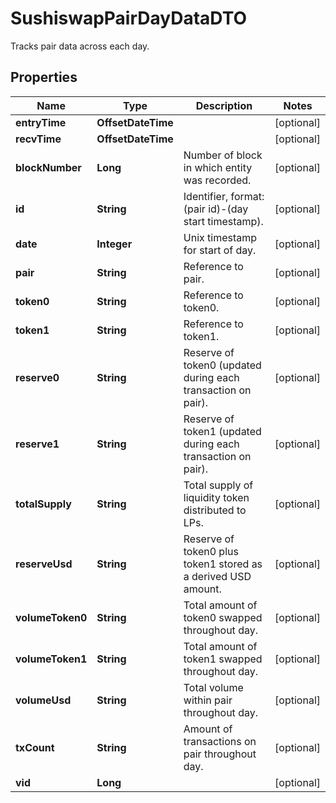 

# SushiswapPairDayDataDTO

Tracks pair data across each day.

## Properties

| Name | Type | Description | Notes |
|------------ | ------------- | ------------- | -------------|
|**entryTime** | **OffsetDateTime** |  |  [optional] |
|**recvTime** | **OffsetDateTime** |  |  [optional] |
|**blockNumber** | **Long** | Number of block in which entity was recorded. |  [optional] |
|**id** | **String** | Identifier, format: (pair id)-(day start timestamp). |  [optional] |
|**date** | **Integer** | Unix timestamp for start of day. |  [optional] |
|**pair** | **String** | Reference to pair. |  [optional] |
|**token0** | **String** | Reference to token0. |  [optional] |
|**token1** | **String** | Reference to token1. |  [optional] |
|**reserve0** | **String** | Reserve of token0 (updated during each transaction on pair). |  [optional] |
|**reserve1** | **String** | Reserve of token1 (updated during each transaction on pair). |  [optional] |
|**totalSupply** | **String** | Total supply of liquidity token distributed to LPs. |  [optional] |
|**reserveUsd** | **String** | Reserve of token0 plus token1 stored as a derived USD amount. |  [optional] |
|**volumeToken0** | **String** | Total amount of token0 swapped throughout day. |  [optional] |
|**volumeToken1** | **String** | Total amount of token1 swapped throughout day. |  [optional] |
|**volumeUsd** | **String** | Total volume within pair throughout day. |  [optional] |
|**txCount** | **String** | Amount of transactions on pair throughout day. |  [optional] |
|**vid** | **Long** |  |  [optional] |



